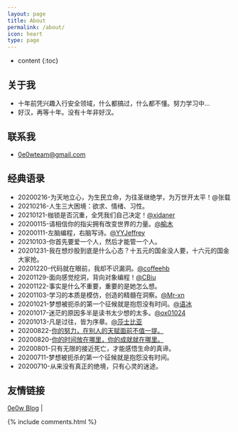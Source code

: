 ```yaml
---
layout: page
title: About
permalink: /about/
icon: heart
type: page
---
```


* content
{:toc}
## 关于我

* 十年前凭兴趣入行安全领域，什么都搞过，什么都不懂。努力学习中...
* 好汉，再等十年。没有十年非好汉。

## 联系我

* 0e0wteam@gmail.com

## 经典语录

- 20200216-为天地立心，为生民立命，为往圣继绝学，为万世开太平！@张载
- 20210216-人生三大困境：欲求、情绪、习性。
- 20210121-枷锁是否沉重，全凭我们自己决定！[@xidaner](https://github.com/xidaner)
- 20200115-请相信你的指尖拥有改变世界的力量。[@榆木](https://github.com/yumusb)
- 20200111-左脑编程，右脑写诗。[@YYJeffrey](https://github.com/YYJeffrey)
- 20210103-你首先要爱一个人，然后才能管一个人。
- 20201231-我在想炒股到底是什么心态？十五元的国金没人要，十六元的国金大家抢。
- 20201220-代码就在眼前，我却不识漏洞。[@coffeehb](https://github.com/coffeehb)
- 20201129-面向感觉挖洞，背向对象编程！[@CBiu](https://github.com/CBiu)
- 20201122-事实是什么不重要，重要的是她怎么想。
- 20201103-学习的本质是模仿，创造的精髓在洞察。[@Mr-xn](https://github.com/Mr-xn)
- 20201021-梦想被扼杀的第一个征候就是抱怨没有时间。[@语冰](https://github.com/No-Github)
- 20201017-迷茫的原因多半是读书太少想的太多。[@ox01024](https://github.com/ox01024)
- 20201013-凡是过往，皆为序章。[@莎士比亚](https://zh.wikipedia.org/zh/%E5%A8%81%E5%BB%89%C2%B7%E8%8E%8E%E5%A3%AB%E6%AF%94%E4%BA%9A)
- 20200822-[你的努力，在别人的天赋面前不值一提。](https://mp.weixin.qq.com/s/6-CxiALa2fvi-VCIXrBlAw)
- 20200820-[你的时间放在哪里，你的成就就在哪里。](https://mp.weixin.qq.com/s/ofuD9Iw7crDzWLM1Kglztw)
- 20200801-只有无限的接近死亡，才能感悟生命的真谛。
- 20200711-梦想被扼杀的第一个征候就是抱怨没有时间。
- 20200710-从来没有真正的绝境，只有心灵的迷途。

## 友情链接

[0e0w Blog](http://www.0e0w.com) \| 



{% include comments.html %}
